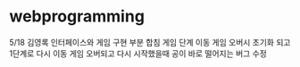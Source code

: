 # webprogramming
5/18 김영록
인터페이스와 게임 구현 부분 합침
게임 단계 이동
게임 오버시 초기화 되고 1단계로 다시 이동
게임 오버되고 다시 시작했을때 공이 바로 떨어지는 버그 수정
